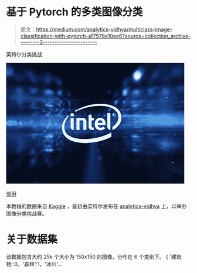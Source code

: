 # 基于 Pytorch 的多类图像分类

> 原文：<https://medium.com/analytics-vidhya/multiclass-image-classification-with-pytorch-af7578e10ee6?source=collection_archive---------3----------------------->

英特尔分类挑战

![](img/266d13cfa9c5d540f01177e090f3aaed.png)

[信用](https://static.seekingalpha.com/uploads/2020/4/19/49636850-1587312065923321_origin.jpg)

本教程的数据来自 [Kaggle](https://www.kaggle.com/puneet6060/intel-image-classification) ，最初由英特尔发布在 [analytics-vidhya](https://datahack.analyticsvidhya.com/) 上，以举办图像分类挑战赛。

# 关于数据集

该数据包含大约 25k 个大小为 150x150 的图像，分布在 6 个类别下。
{ '建筑物':0，'森林':1，'冰川'…